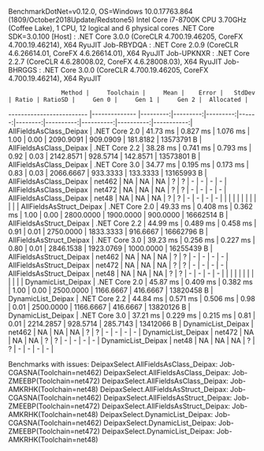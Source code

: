 
BenchmarkDotNet=v0.12.0, OS=Windows 10.0.17763.864 (1809/October2018Update/Redstone5)
Intel Core i7-8700K CPU 3.70GHz (Coffee Lake), 1 CPU, 12 logical and 6 physical cores
.NET Core SDK=3.0.100
  [Host]     : .NET Core 3.0.0 (CoreCLR 4.700.19.46205, CoreFX 4.700.19.46214), X64 RyuJIT
  Job-RBYDQA : .NET Core 2.0.9 (CoreCLR 4.6.26614.01, CoreFX 4.6.26614.01), X64 RyuJIT
  Job-UPKNXR : .NET Core 2.2.7 (CoreCLR 4.6.28008.02, CoreFX 4.6.28008.03), X64 RyuJIT
  Job-BHRGGS : .NET Core 3.0.0 (CoreCLR 4.700.19.46205, CoreFX 4.700.19.46214), X64 RyuJIT


                   Method |     Toolchain |     Mean |    Error |   StdDev | Ratio | RatioSD |     Gen 0 |     Gen 1 |     Gen 2 |  Allocated |
------------------------- |-------------- |---------:|---------:|---------:|------:|--------:|----------:|----------:|----------:|-----------:|
  AllFieldsAsClass_Deipax | .NET Core 2.0 | 41.73 ms | 0.827 ms | 1.076 ms |  1.00 |    0.00 | 2090.9091 |  909.0909 |  181.8182 | 13573791 B |
  AllFieldsAsClass_Deipax | .NET Core 2.2 | 38.28 ms | 0.741 ms | 0.793 ms |  0.92 |    0.03 | 2142.8571 |  928.5714 |  142.8571 | 13573801 B |
  AllFieldsAsClass_Deipax | .NET Core 3.0 | 34.77 ms | 0.195 ms | 0.173 ms |  0.83 |    0.03 | 2066.6667 |  933.3333 |  133.3333 | 13165993 B |
  AllFieldsAsClass_Deipax |        net462 |       NA |       NA |       NA |     ? |       ? |         - |         - |         - |          - |
  AllFieldsAsClass_Deipax |        net472 |       NA |       NA |       NA |     ? |       ? |         - |         - |         - |          - |
  AllFieldsAsClass_Deipax |         net48 |       NA |       NA |       NA |     ? |       ? |         - |         - |         - |          - |
                          |               |          |          |          |       |         |           |           |           |            |
 AllFieldsAsStruct_Deipax | .NET Core 2.0 | 49.33 ms | 0.408 ms | 0.362 ms |  1.00 |    0.00 | 2800.0000 | 1900.0000 |  900.0000 | 16662514 B |
 AllFieldsAsStruct_Deipax | .NET Core 2.2 | 44.99 ms | 0.489 ms | 0.458 ms |  0.91 |    0.01 | 2750.0000 | 1833.3333 |  916.6667 | 16662796 B |
 AllFieldsAsStruct_Deipax | .NET Core 3.0 | 39.23 ms | 0.256 ms | 0.227 ms |  0.80 |    0.01 | 2846.1538 | 1923.0769 | 1000.0000 | 16255439 B |
 AllFieldsAsStruct_Deipax |        net462 |       NA |       NA |       NA |     ? |       ? |         - |         - |         - |          - |
 AllFieldsAsStruct_Deipax |        net472 |       NA |       NA |       NA |     ? |       ? |         - |         - |         - |          - |
 AllFieldsAsStruct_Deipax |         net48 |       NA |       NA |       NA |     ? |       ? |         - |         - |         - |          - |
                          |               |          |          |          |       |         |           |           |           |            |
       DynamicList_Deipax | .NET Core 2.0 | 45.87 ms | 0.409 ms | 0.382 ms |  1.00 |    0.00 | 2500.0000 | 1166.6667 |  416.6667 | 13820458 B |
       DynamicList_Deipax | .NET Core 2.2 | 44.84 ms | 0.571 ms | 0.506 ms |  0.98 |    0.01 | 2500.0000 | 1166.6667 |  416.6667 | 13820126 B |
       DynamicList_Deipax | .NET Core 3.0 | 37.21 ms | 0.229 ms | 0.215 ms |  0.81 |    0.01 | 2214.2857 |  928.5714 |  285.7143 | 13412066 B |
       DynamicList_Deipax |        net462 |       NA |       NA |       NA |     ? |       ? |         - |         - |         - |          - |
       DynamicList_Deipax |        net472 |       NA |       NA |       NA |     ? |       ? |         - |         - |         - |          - |
       DynamicList_Deipax |         net48 |       NA |       NA |       NA |     ? |       ? |         - |         - |         - |          - |

Benchmarks with issues:
  DeipaxSelect.AllFieldsAsClass_Deipax: Job-CGASNA(Toolchain=net462)
  DeipaxSelect.AllFieldsAsClass_Deipax: Job-ZMEEBP(Toolchain=net472)
  DeipaxSelect.AllFieldsAsClass_Deipax: Job-AMKRHK(Toolchain=net48)
  DeipaxSelect.AllFieldsAsStruct_Deipax: Job-CGASNA(Toolchain=net462)
  DeipaxSelect.AllFieldsAsStruct_Deipax: Job-ZMEEBP(Toolchain=net472)
  DeipaxSelect.AllFieldsAsStruct_Deipax: Job-AMKRHK(Toolchain=net48)
  DeipaxSelect.DynamicList_Deipax: Job-CGASNA(Toolchain=net462)
  DeipaxSelect.DynamicList_Deipax: Job-ZMEEBP(Toolchain=net472)
  DeipaxSelect.DynamicList_Deipax: Job-AMKRHK(Toolchain=net48)
